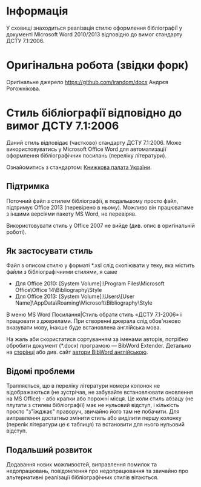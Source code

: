 Інформація
====
У сховищі знаходиться реалізація стилю оформлення бібліографії у документі Microsoft Word 2010/2013 відповідно до вимог стандарту ДСТУ 7.1:2006.

Оригінальна робота (звідки форк)
====
Оригінальне джерело https://github.com/irandom/docs Андрєя Рогожнікова.

# Стиль бібліографії відповідно до вимог ДСТУ 7.1:2006

Даний стиль відповідає (частково) стандарту ДСТУ 7.1:2006. Може використовуватись у Microsoft Office Word для автоматизації оформлення бібліографічних посилань (переліку літератури).

Ознайомитись з стандартом: [Книжкова палата України](http://www.ukrbook.net/biblzak.html).

## Підтримка

Поточний файл з стилем бібліографії, в подальшому просто файл, підтримує Office 2013 (перевірено в ньому). Можливо він працюватиме з іншими версіями пакету MS Word, не перевіряв.

Використовувати стиль у Office 2007 не вийде (див. опис в оригінальній роботі).

## Як застосувати стиль

Файл з описом стилю у форматі *.xsl слід скопіювати у теку, яка містить файли з бібліографічними стилями, я саме

* Для Office 2010:  [System Volume]:\Program Files\Microsoft Office\Office 14\Bibliography\Style
* Для Office 2013:  [System Volume]:\Users\\[User Name]\AppData\Roaming\Microsoft\Bibliography\Style

В меню MS Word Посилання|Стиль обрати стиль «ДСТУ 7.1-2006» і працювати з джерелами. При створенні джерала слід обов'язково вказувати мову, інакше буде встановлена англійська мова.

На жаль аби скористатися сортуванням за іменами авторів, потрібно обробити документ (*.docx) програмою — BibWord Extender. Детально на [сторінці](http://det-random.livejournal.com/28819.html) або див. сайт [автори BibWord англійською](http://bibword.codeplex.com/wikipage?title=BibWord%20Extender&referringTitle=FAQ).

## Відомі проблеми

Трапляється, що в переліку літератури номери колонок не відображаються (не зустрічав, не забувайте встановлювати оновлення на MS Office) - або крапки або порожні місця. Це коли стиль абзацу (не плутати з стилем бібліографії) має не нульовий відступ, і кількість просто "з"їжджає" праворуч, звичайно його там не побачити. Для виправлення достатньо змінити стиль або виділити першу колонку (перелік літератури це є таблиця) та встановити для нього нульовий відступ.

## Подальший розвиток

Додавання нових можливостей, виправлення помилок та недопрацювань, повідомлення про недопрацювання та звичайно про альтернативні реалізації бібліографічних стилів вітаються.
